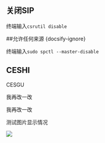## 关闭SIP

终端输入`csrutil disable`

##允许任何来源 {docsify-ignore}

终端输入`sudo spctl --master-disable`

## CESHI

CESGU 

我再改一改



我再改一改  



测试图片显示情况

![](https://gitee.com/itsnickyang/imgur/raw/master/imgs/20200808160454.png)